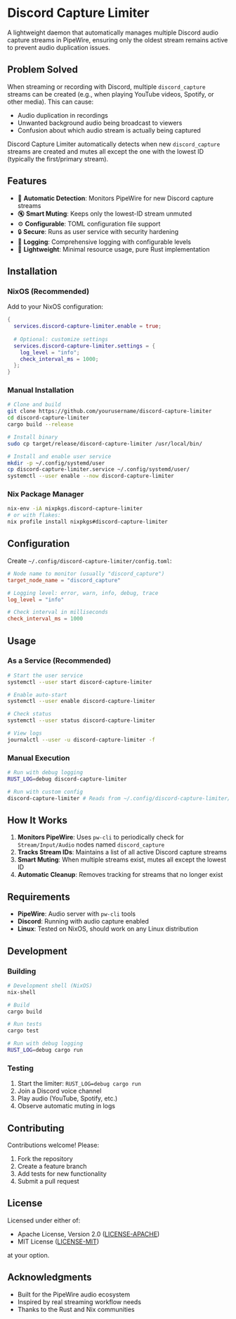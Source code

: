 # Discord Capture Limiter

A lightweight daemon that automatically manages multiple Discord audio capture streams in PipeWire, ensuring only the oldest stream remains active to prevent audio duplication issues.

## Problem Solved

When streaming or recording with Discord, multiple `discord_capture` streams can be created (e.g., when playing YouTube videos, Spotify, or other media). This can cause:
- Audio duplication in recordings
- Unwanted background audio being broadcast to viewers
- Confusion about which audio stream is actually being captured

Discord Capture Limiter automatically detects when new `discord_capture` streams are created and mutes all except the one with the lowest ID (typically the first/primary stream).

## Features

- 🎵 **Automatic Detection**: Monitors PipeWire for new Discord capture streams
- 🔇 **Smart Muting**: Keeps only the lowest-ID stream unmuted
- ⚙️ **Configurable**: TOML configuration file support
- 🔒 **Secure**: Runs as user service with security hardening
- 📝 **Logging**: Comprehensive logging with configurable levels
- 🚀 **Lightweight**: Minimal resource usage, pure Rust implementation

## Installation

### NixOS (Recommended)

Add to your NixOS configuration:

```nix
{
  services.discord-capture-limiter.enable = true;
  
  # Optional: customize settings
  services.discord-capture-limiter.settings = {
    log_level = "info";
    check_interval_ms = 1000;
  };
}
```

### Manual Installation

```bash
# Clone and build
git clone https://github.com/yourusername/discord-capture-limiter
cd discord-capture-limiter
cargo build --release

# Install binary
sudo cp target/release/discord-capture-limiter /usr/local/bin/

# Install and enable user service
mkdir -p ~/.config/systemd/user
cp discord-capture-limiter.service ~/.config/systemd/user/
systemctl --user enable --now discord-capture-limiter
```

### Nix Package Manager

```bash
nix-env -iA nixpkgs.discord-capture-limiter
# or with flakes:
nix profile install nixpkgs#discord-capture-limiter
```

## Configuration

Create `~/.config/discord-capture-limiter/config.toml`:

```toml
# Node name to monitor (usually "discord_capture")
target_node_name = "discord_capture"

# Logging level: error, warn, info, debug, trace
log_level = "info" 

# Check interval in milliseconds
check_interval_ms = 1000
```

## Usage

### As a Service (Recommended)

```bash
# Start the user service
systemctl --user start discord-capture-limiter

# Enable auto-start
systemctl --user enable discord-capture-limiter

# Check status
systemctl --user status discord-capture-limiter

# View logs
journalctl --user -u discord-capture-limiter -f
```

### Manual Execution

```bash
# Run with debug logging
RUST_LOG=debug discord-capture-limiter

# Run with custom config
discord-capture-limiter # Reads from ~/.config/discord-capture-limiter/config.toml
```

## How It Works

1. **Monitors PipeWire**: Uses `pw-cli` to periodically check for `Stream/Input/Audio` nodes named `discord_capture`
2. **Tracks Stream IDs**: Maintains a list of all active Discord capture streams
3. **Smart Muting**: When multiple streams exist, mutes all except the lowest ID
4. **Automatic Cleanup**: Removes tracking for streams that no longer exist

## Requirements

- **PipeWire**: Audio server with `pw-cli` tools
- **Discord**: Running with audio capture enabled
- **Linux**: Tested on NixOS, should work on any Linux distribution

## Development

### Building

```bash
# Development shell (NixOS)
nix-shell

# Build
cargo build

# Run tests
cargo test

# Run with debug logging
RUST_LOG=debug cargo run
```

### Testing

1. Start the limiter: `RUST_LOG=debug cargo run`
2. Join a Discord voice channel
3. Play audio (YouTube, Spotify, etc.)
4. Observe automatic muting in logs

## Contributing

Contributions welcome! Please:

1. Fork the repository
2. Create a feature branch
3. Add tests for new functionality  
4. Submit a pull request

## License

Licensed under either of:
- Apache License, Version 2.0 ([LICENSE-APACHE](LICENSE-APACHE))
- MIT License ([LICENSE-MIT](LICENSE-MIT))

at your option.

## Acknowledgments

- Built for the PipeWire audio ecosystem
- Inspired by real streaming workflow needs
- Thanks to the Rust and Nix communities
